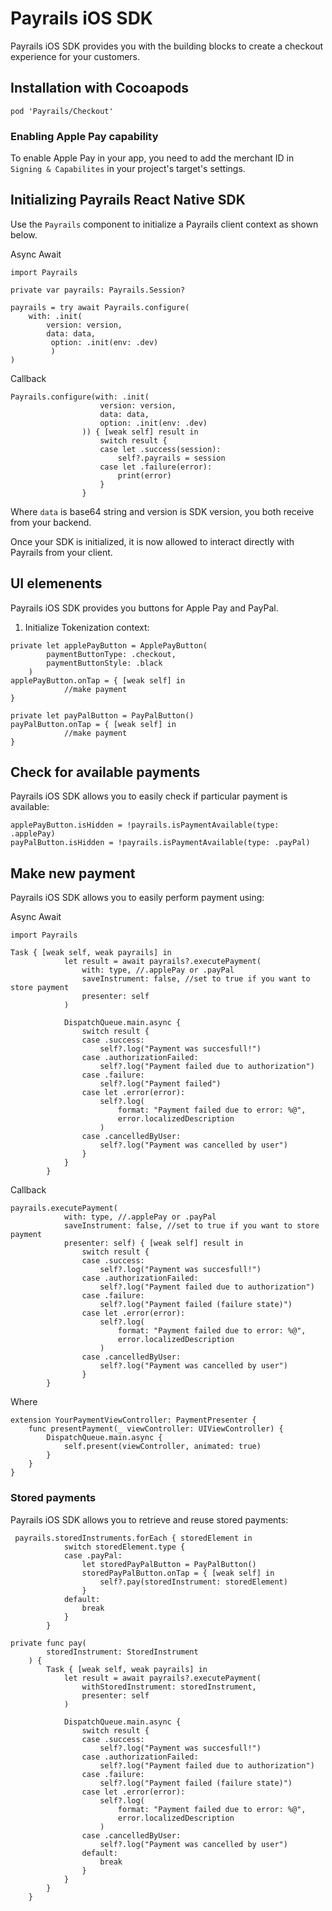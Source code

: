 # Payrails iOS SDK

Payrails iOS SDK provides you with the building blocks to create a checkout experience for your customers.

## Installation with Cocoapods

```(sh)
pod 'Payrails/Checkout'
```

### Enabling Apple Pay capability

To enable Apple Pay in your app, you need to add the merchant ID in `Signing & Capabilites` in your project's target's settings.


## Initializing Payrails React Native SDK

Use the `Payrails` component to initialize a Payrails client context as shown below.

Async Await

```(ts)
import Payrails

private var payrails: Payrails.Session?

payrails = try await Payrails.configure(
	with: .init(
	    version: version,
		data: data,
		 option: .init(env: .dev)
		 )
)
```

Callback

```(ts)
Payrails.configure(with: .init(
				    version: version,
                    data: data,
                    option: .init(env: .dev)
                )) { [weak self] result in
                    switch result {
                    case let .success(session):
                        self?.payrails = session
                    case let .failure(error):
                        print(error)
                    }
                }
```

Where `data` is base64 string and version is SDK version, you both receive from your backend.

Once your SDK is initialized, it is now allowed to interact directly with Payrails from your client.

## UI elemenents

Payrails iOS SDK provides you buttons for Apple Pay and PayPal.

1. Initialize Tokenization context:

```(ts)
private let applePayButton = ApplePayButton(
        paymentButtonType: .checkout,
        paymentButtonStyle: .black
    )
applePayButton.onTap = { [weak self] in
            //make payment
}

private let payPalButton = PayPalButton()
payPalButton.onTap = { [weak self] in
            //make payment
}
```

## Check for available payments

Payrails iOS SDK allows you to easily check if particular payment is available:

```(ts)
applePayButton.isHidden = !payrails.isPaymentAvailable(type: .applePay)
payPalButton.isHidden = !payrails.isPaymentAvailable(type: .payPal)
```

## Make new payment

Payrails iOS SDK allows you to easily perform payment using:


Async Await

```(ts)
import Payrails

Task { [weak self, weak payrails] in
            let result = await payrails?.executePayment(
                with: type, //.applePay or .payPal
                saveInstrument: false, //set to true if you want to store payment
                presenter: self
            )

            DispatchQueue.main.async {
                switch result {
                case .success:
                    self?.log("Payment was succesfull!")
                case .authorizationFailed:
                    self?.log("Payment failed due to authorization")
                case .failure:
                    self?.log("Payment failed")
                case let .error(error):
                    self?.log(
                        format: "Payment failed due to error: %@",
                        error.localizedDescription
                    )
                case .cancelledByUser:
                    self?.log("Payment was cancelled by user")
                }
            }
        }
```

Callback

```(ts)
payrails.executePayment(
            with: type, //.applePay or .payPal
            saveInstrument: false, //set to true if you want to store payment
            presenter: self) { [weak self] result in
                switch result {
                case .success:
                    self?.log("Payment was succesfull!")
                case .authorizationFailed:
                    self?.log("Payment failed due to authorization")
                case .failure:
                    self?.log("Payment failed (failure state)")
                case let .error(error):
                    self?.log(
                        format: "Payment failed due to error: %@",
                        error.localizedDescription
                    )
                case .cancelledByUser:
                    self?.log("Payment was cancelled by user")
                }
        }
```

Where

```(ts)
extension YourPaymentViewController: PaymentPresenter {
    func presentPayment(_ viewController: UIViewController) {
        DispatchQueue.main.async {
            self.present(viewController, animated: true)
        }
    }
}
```


### Stored payments

Payrails iOS SDK allows you to retrieve and reuse stored payments:

```(ts)
 payrails.storedInstruments.forEach { storedElement in
            switch storedElement.type {
            case .payPal:
                let storedPayPalButton = PayPalButton()
                storedPayPalButton.onTap = { [weak self] in
                    self?.pay(storedInstrument: storedElement)
                }
            default:
                break
            }
        }
        
private func pay(
        storedInstrument: StoredInstrument
    ) {
        Task { [weak self, weak payrails] in
            let result = await payrails?.executePayment(
                withStoredInstrument: storedInstrument,
                presenter: self
            )

            DispatchQueue.main.async {
                switch result {
                case .success:
                    self?.log("Payment was succesfull!")
                case .authorizationFailed:
                    self?.log("Payment failed due to authorization")
                case .failure:
                    self?.log("Payment failed (failure state)")
                case let .error(error):
                    self?.log(
                        format: "Payment failed due to error: %@",
                        error.localizedDescription
                    )
                case .cancelledByUser:
                    self?.log("Payment was cancelled by user")
                default:
                    break
                }
            }
        }
    }
```